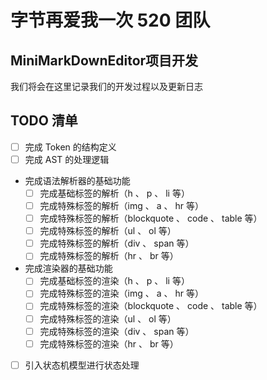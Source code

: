 # 字节再爱我一次 520 团队
## MiniMarkDownEditor项目开发
我们将会在这里记录我们的开发过程以及更新日志

## TODO 清单
- [ ] 完成 Token 的结构定义
- [ ] 完成 AST 的处理逻辑 
- 完成语法解析器的基础功能
    - [ ] 完成基础标签的解析（h 、 p 、 li 等）
    - [ ] 完成特殊标签的解析（img 、 a 、 hr 等）
    - [ ] 完成特殊标签的解析（blockquote 、 code 、 table 等）
    - [ ] 完成特殊标签的解析（ul 、 ol 等）
    - [ ] 完成特殊标签的解析（div 、 span 等）
    - [ ] 完成特殊标签的解析（hr 、 br 等）

- 完成渲染器的基础功能
    - [ ] 完成基础标签的渲染（h 、 p 、 li 等）
    - [ ] 完成特殊标签的渲染（img 、 a 、 hr 等）
    - [ ] 完成特殊标签的渲染（blockquote 、 code 、 table 等）
    - [ ] 完成特殊标签的渲染（ul 、 ol 等）
    - [ ] 完成特殊标签的渲染（div 、 span 等）
    - [ ] 完成特殊标签的渲染（hr 、 br 等）

- [ ] 引入状态机模型进行状态处理
    